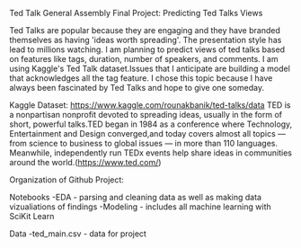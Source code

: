 Ted Talk
General Assembly Final Project: Predicting Ted Talks Views	

Ted Talks are popular because they are engaging and they have branded themselves as having 'ideas worth spreading'.
The presentation style has lead to millions watching.
I am planning to predict views of ted talks based on features like tags, duration, number of speakers, and comments.
I am using Kaggle's Ted Talk dataset.Issues that I anticipate are building a model that acknowledges all the tag feature.
I chose this topic because I have always been fascinated by Ted Talks and hope to give one someday.

Kaggle Dataset: https://www.kaggle.com/rounakbanik/ted-talks/data TED is a nonpartisan nonprofit devoted to spreading ideas,
usually in the form of short, powerful talks.TED began in 1984 as a conference where Technology, Entertainment and Design converged,and today covers almost all topics — from science to business to global issues — in more than 110 languages. Meanwhile, independently run TEDx events help share ideas in communities around the world.(https://www.ted.com/)

Organization of Github Project:

Notebooks
-EDA - parsing and cleaning data as well as making data vizualiations of findings
-Modeling - includes all machine learning with SciKit Learn

Data
-ted_main.csv - data for project 


